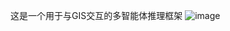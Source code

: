 这是一个用于与GIS交互的多智能体推理框架
![image](https://github.com/user-attachments/assets/0acb8587-a8ea-4489-975e-1b68bb0b986f)
